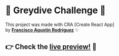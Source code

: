# 🔭 Greydive Challenge 🔭

This project was made with CRA [Create React App] <br/>
by <b><a href='https://franciscoagustinr.github.io/'>Francisco Agustín Rodríguez</a></b> ✨

<h2>👉 Check the <b><a href='https://greydive-ch.surge.sh/'>live preview!</a></b> 🤟 </h2>
